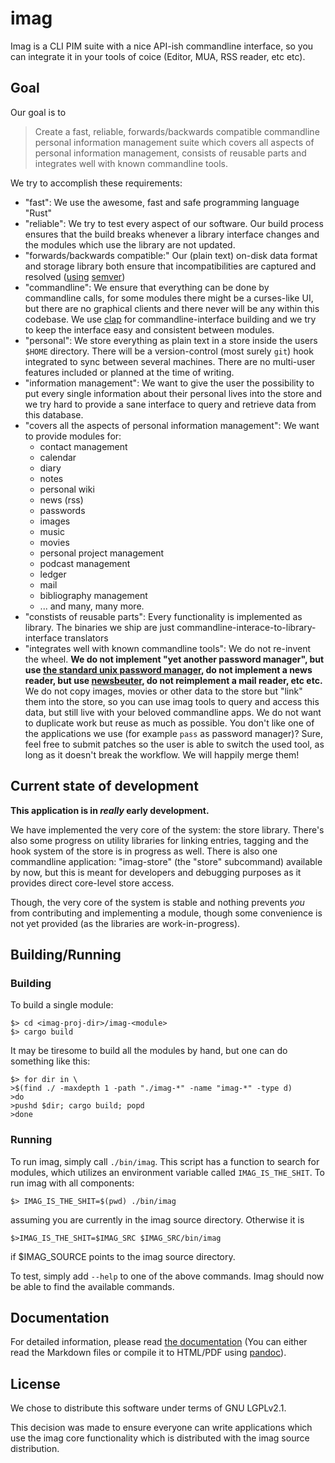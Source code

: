 # imag

Imag is a CLI PIM suite with a nice API-ish commandline interface, so you can
integrate it in your tools of coice (Editor, MUA, RSS reader, etc etc).

## Goal

Our goal is to

> Create a fast, reliable, forwards/backwards compatible commandline personal
> information management suite which covers all aspects of personal information
> management, consists of reusable parts and integrates well with known
> commandline tools.

We try to accomplish these requirements:

* "fast": We use the awesome, fast and safe programming language "Rust"
* "reliable": We try to test every aspect of our software. Our build process
  ensures that the build breaks whenever a library interface changes and the
  modules which use the library are not updated.
* "forwards/backwards compatible:" Our (plain text) on-disk data format and
  storage library both ensure that incompatibilities are captured and resolved
  ([using](https://crates.io/crates/semver) [semver](https://semver.org))
* "commandline": We ensure that everything can be done by commandline calls, for
  some modules there might be a curses-like UI, but there are no graphical
  clients and there never will be any within this codebase. We use
  [clap](https://crates.io/crates/clap) for commandline-interface building and
  we try to keep the interface easy and consistent between modules.
* "personal": We store everything as plain text in a store inside the users
  `$HOME` directory. There will be a version-control (most surely `git`) hook
  integrated to sync between several machines. There are no multi-user features
  included or planned at the time of writing.
* "information management": We want to give the user the possibility to put
  every single information about their personal lives into the store and we try
  hard to provide a sane interface to query and retrieve data from this
  database.
* "covers all the aspects of personal information management": We want to
  provide modules for:
  * contact management
  * calendar
  * diary
  * notes
  * personal wiki
  * news (rss)
  * passwords
  * images
  * music
  * movies
  * personal project management
  * podcast management
  * ledger
  * mail
  * bibliography management
  * ... and many, many more.
* "constists of reusable parts": Every functionality is implemented as library.
  The binaries we ship are just commandline-interace-to-library-interface
  translators
* "integrates well with known commandline tools": We do not re-invent the wheel.
  **We do not implement "yet another password manager", but use
  [the standard unix password manager](https://www.passwordstore.org/), do not
  implement a news reader, but use [newsbeuter](http://www.newsbeuter.org/),
  do not reimplement a mail reader, etc etc.**
  We do not copy images, movies or other data to the store but "link" them into
  the store, so you can use imag tools to query and access this data, but still
  live with your beloved commandline apps. We do not want to duplicate work but
  reuse as much as possible.
  You don't like one of the applications we use (for example `pass` as password
  manager)? Sure, feel free to submit patches so the user is able to switch the
  used tool, as long as it doesn't break the workflow. We will happily merge
  them!

## Current state of development

**This application is in _really_ early development.**

We have implemented the very
core of the system: the store library. There's also some progress on utility
libraries for linking entries, tagging and the hook system of the store is in
progress as well.
There is also one commandline application: "imag-store" (the "store" subcommand)
available by now, but this is meant for developers and  debugging purposes as it
provides direct core-level store access.

Though, the very core of the system is stable and nothing prevents _you_ from
contributing and implementing a module, though some convenience is not yet
provided (as the libraries are work-in-progress).

## Building/Running

### Building

To build a single module:
```
$> cd <imag-proj-dir>/imag-<module>
$> cargo build
```
It may be tiresome to build all the modules by hand, but one can do something
like this:
```
$> for dir in \
>$(find ./ -maxdepth 1 -path "./imag-*" -name "imag-*" -type d)
>do
>pushd $dir; cargo build; popd
>done
```

### Running

To run imag, simply call `./bin/imag`. This script has a function to search for
modules, which utilizes an environment variable called `IMAG_IS_THE_SHIT`.
To run imag with all components:
```
$> IMAG_IS_THE_SHIT=$(pwd) ./bin/imag
```
assuming you are currently in the imag source directory. Otherwise it is
```
$>IMAG_IS_THE_SHIT=$IMAG_SRC $IMAG_SRC/bin/imag
```
if $IMAG_SOURCE points to the imag source directory.

To test, simply add `--help` to one of the above commands. Imag should now be
able to find the available commands.

## Documentation

For detailed information, please read [the documentation](./doc/) (You can
either read the Markdown files or compile it to HTML/PDF using
[pandoc](http://pandoc.org)).

## License

We chose to distribute this software under terms of GNU LGPLv2.1.

This decision was made to ensure everyone can write applications which use the
imag core functionality which is distributed with the imag source distribution.

